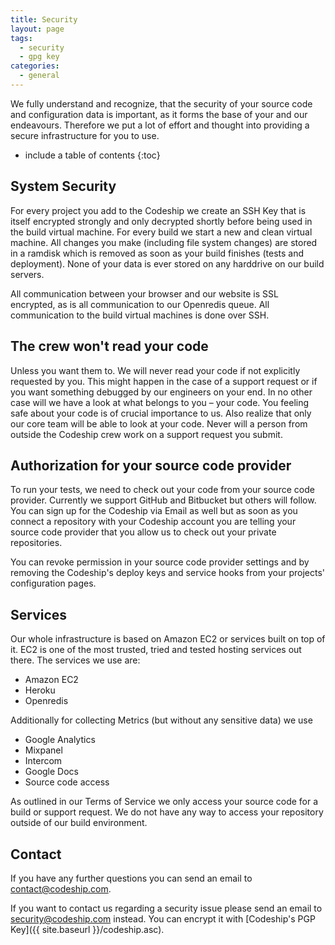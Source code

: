 ```yaml
---
title: Security
layout: page
tags:
  - security
  - gpg key
categories:
  - general
---
```

We fully understand and recognize, that the security of your source code and configuration data is important, as it forms the base of your and our endeavours. Therefore we put a lot of effort and thought into providing a secure infrastructure for you to use.

* include a table of contents
{:toc}

## System Security

For every project you add to the Codeship we create an SSH Key that is itself encrypted strongly and only decrypted shortly before being used in the build virtual machine. For every build we start a new and clean virtual machine. All changes you make (including file system changes) are stored in a ramdisk which is removed as soon as your build finishes (tests and deployment). None of your data is ever stored on any harddrive on our build servers.

All communication between your browser and our website is SSL encrypted, as is all communication to our Openredis queue. All communication to the build virtual machines is done over SSH.

## The crew won't read your code

Unless you want them to. We will never read your code if not explicitly requested by you. This might happen in the case of a support request or if you want something debugged by our engineers on your end. In no other case will we have a look at what belongs to you – your code. You feeling safe about your code is of crucial importance to us. Also realize that only our core team will be able to look at your code. Never will a person from outside the Codeship crew work on a support request you submit.

## Authorization for your source code provider

To run your tests, we need to check out your code from your source code provider. Currently we support GitHub and Bitbucket but others will follow. You can sign up for the Codeship via Email as well but as soon as you connect a repository with your Codeship account you are telling your source code provider that you allow us to check out your private repositories.

You can revoke permission in your source code provider settings and by removing the Codeship's deploy keys and service hooks from your projects' configuration pages.

## Services

Our whole infrastructure is based on Amazon EC2 or services built on top of it. EC2 is one of the most trusted, tried and tested hosting services out there. The services we use are:

* Amazon EC2
* Heroku
* Openredis

Additionally for collecting Metrics (but without any sensitive data) we use

+ Google Analytics
+ Mixpanel
+ Intercom
+ Google Docs
+ Source code access

As outlined in our Terms of Service we only access your source code for a build or support request. We do not have any way to access your repository outside of our build environment.

## Contact

If you have any further questions you can send an email to [contact@codeship.com](mailto:contact@codeship.com).

If you want to contact us regarding a security issue please send an email to [security@codeship.com](mailto:security@codeship.com) instead. You can encrypt it with [Codeship's PGP Key]({{ site.baseurl }}/codeship.asc).
